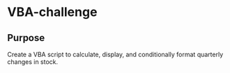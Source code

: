 # VBA-challenge
## Purpose
Create a VBA script to calculate, display, and conditionally format quarterly changes in stock.

